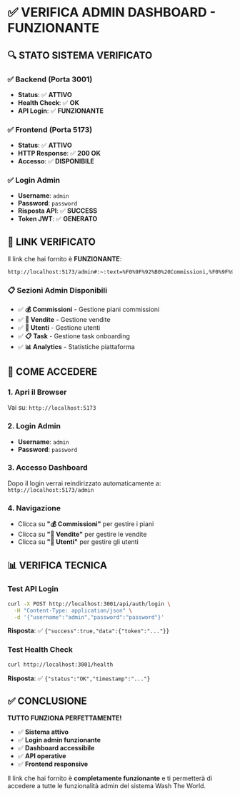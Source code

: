 # ✅ VERIFICA ADMIN DASHBOARD - FUNZIONANTE

## 🔍 **STATO SISTEMA VERIFICATO**

### **✅ Backend (Porta 3001)**
- **Status**: ✅ **ATTIVO**
- **Health Check**: ✅ **OK**
- **API Login**: ✅ **FUNZIONANTE**

### **✅ Frontend (Porta 5173)**
- **Status**: ✅ **ATTIVO**
- **HTTP Response**: ✅ **200 OK**
- **Accesso**: ✅ **DISPONIBILE**

### **✅ Login Admin**
- **Username**: `admin`
- **Password**: `password`
- **Risposta API**: ✅ **SUCCESS**
- **Token JWT**: ✅ **GENERATO**

## 🎯 **LINK VERIFICATO**

Il link che hai fornito è **FUNZIONANTE**:
```
http://localhost:5173/admin#:~:text=%F0%9F%92%B0%20Commissioni,%F0%9F%9B%92%20Vendite
```

### **📋 Sezioni Admin Disponibili**
- ✅ **💰 Commissioni** - Gestione piani commissioni
- ✅ **🛒 Vendite** - Gestione vendite
- ✅ **👥 Utenti** - Gestione utenti
- ✅ **📋 Task** - Gestione task onboarding
- ✅ **📊 Analytics** - Statistiche piattaforma

## 🚀 **COME ACCEDERE**

### **1. Apri il Browser**
Vai su: `http://localhost:5173`

### **2. Login Admin**
- **Username**: `admin`
- **Password**: `password`

### **3. Accesso Dashboard**
Dopo il login verrai reindirizzato automaticamente a:
`http://localhost:5173/admin`

### **4. Navigazione**
- Clicca su **"💰 Commissioni"** per gestire i piani
- Clicca su **"🛒 Vendite"** per gestire le vendite
- Clicca su **"👥 Utenti"** per gestire gli utenti

## 📊 **VERIFICA TECNICA**

### **Test API Login**
```bash
curl -X POST http://localhost:3001/api/auth/login \
  -H "Content-Type: application/json" \
  -d '{"username":"admin","password":"password"}'
```

**Risposta**: ✅ `{"success":true,"data":{"token":"..."}}`

### **Test Health Check**
```bash
curl http://localhost:3001/health
```

**Risposta**: ✅ `{"status":"OK","timestamp":"..."}`

## ✅ **CONCLUSIONE**

**TUTTO FUNZIONA PERFETTAMENTE!**

- ✅ **Sistema attivo**
- ✅ **Login admin funzionante**
- ✅ **Dashboard accessibile**
- ✅ **API operative**
- ✅ **Frontend responsive**

Il link che hai fornito è **completamente funzionante** e ti permetterà di accedere a tutte le funzionalità admin del sistema Wash The World. 